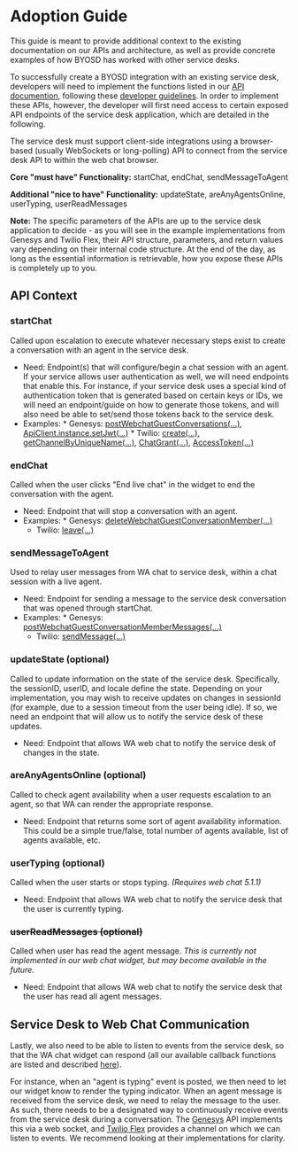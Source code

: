 # Adoption Guide

This guide is meant to provide additional context to the existing documentation on our APIs and architecture, as well as
provide concrete examples of how BYOSD has worked with other service desks.

To successfully create a BYOSD integration with an existing service desk, developers will need to implement the
functions listed in our [API documention](API.md), following these [developer guidelines](STEPS.md). In order to
implement these APIs, however, the developer will first need access to certain exposed API endpoints of the service desk
application, which are detailed in the following.

The service desk must support client-side integrations using a browser-based (usually WebSockets or long-polling) API to
connect from the service desk API to within the web chat browser.

**Core "must have" Functionality:** startChat, endChat, sendMessageToAgent

**Additional "nice to have" Functionality:** updateState, areAnyAgentsOnline, userTyping, userReadMessages

**Note:** The specific parameters of the APIs are up to the service desk application to decide - as you will see in the
example implementations from Genesys and Twilio Flex, their API structure, parameters, and return values vary depending
on their internal code structure. At the end of the day, as long as the essential information is retrievable, how you
expose these APIs is completely up to you.

## API Context

### startChat

Called upon escalation to execute whatever necessary steps exist to create a conversation with an agent in the service
desk.

- Need: Endpoint(s) that will configure/begin a chat session with an agent. If your service allows user authentication
  as well, we will need endpoints that enable this. For instance, if your service desk uses a special kind of
  authentication token that is generated based on certain keys or IDs, we will need an endpoint/guide on how to generate
  those tokens, and will also need be able to set/send those tokens back to the service desk.
- Examples:
    *
  Genesys: [postWebchatGuestConversations(...)](https://developer.mypurecloud.com/api/rest/client-libraries/javascript-guest/WebChatApi.html#createwebchatconversationresponse_postwebchatguestconversations_body_), [ApiClient.instance.setJwt(...)](https://developer.mypurecloud.com/api/rest/client-libraries/javascript/#authentication)
    *
  Twilio: [create(...)](https://www.twilio.com/docs/flex/developer/messaging/api/chat-channel?code-sample=code-create-channel&code-language=Java&code-sdk-version=8.x), [getChannelByUniqueName(...)](../src/flex/webChat/client/src/twilioFlex.ts#L64), [ChatGrant(...)](../src/flex/webChat/server/src/routes/auth.ts#L60), [AccessToken(...)](../src/flex/webChat/server/src/routes/auth.ts#L67)

### endChat

Called when the user clicks "End live chat" in the widget to end the conversation with the agent.

- Need: Endpoint that will stop a conversation with an agent.
- Examples:
    *
  Genesys: [deleteWebchatGuestConversationMember(...)](https://developer.mypurecloud.com/api/rest/client-libraries/javascript-guest/WebChatApi.html#deleteWebchatGuestConversationMember)
    * Twilio: [leave(...)](../src/flex/webChat/client/src/twilioFlex.ts#L176)

### sendMessageToAgent

Used to relay user messages from WA chat to service desk, within a chat session with a live agent.

- Need: Endpoint for sending a message to the service desk conversation that was opened through startChat.
- Examples:
    *
  Genesys: [postWebchatGuestConversationMemberMessages(...)](https://developer.mypurecloud.com/api/rest/client-libraries/javascript-guest/WebChatApi.html#webchatmessage_postwebchatguestconversationmembermessages_conversationid__memberid__body_)
    * Twilio: [sendMessage(...)](../src/flex/webChat/client/src/twilioFlex.ts#L195)

### updateState (optional)

Called to update information on the state of the service desk. Specifically, the sessionID, userID, and locale define
the state. Depending on your implementation, you may wish to receive updates on changes in sessionId (for example, due
to a session timeout from the user being idle). If so, we need an endpoint that will allow us to notify the service desk
of these updates.

- Need: Endpoint that allows WA web chat to notify the service desk of changes in the state.

### areAnyAgentsOnline (optional)

Called to check agent availability when a user requests escalation to an agent, so that WA can render the appropriate
response.

- Need: Endpoint that returns some sort of agent availability information. This could be a simple true/false, total
  number of agents available, list of agents available, etc.

### userTyping (optional)

Called when the user starts or stops typing. _(Requires web chat 5.1.1)_

- Need: Endpoint that allows WA web chat to notify the service desk that the user is currently typing.

### ~~userReadMessages (optional)~~

Called when user has read the agent message. _This is currently not implemented in our web chat widget, but may become
available in the future._

- Need: Endpoint that allows WA web chat to notify the service desk that the user has read all agent messages.

## Service Desk to Web Chat Communication

Lastly, we also need to be able to listen to events from the service desk, so that the WA chat widget can respond (all
our available callback functions are listed and described [here](API.md#service-desk-to-web-chat-communication)).

For instance, when an "agent is typing" event is posted, we then need to let our widget know to render the typing
indicator. When an agent message is received from the service desk, we need to relay the message to the user. As such,
there needs to be a designated way to continuously receive events from the service desk during a conversation.
The [Genesys](../src/genesys/webChat/client/src/genesysServiceDesk.ts) API implements this via a web socket,
and [Twilio Flex](../src/flex/webChat/client/src/twilioFlex.ts) provides a channel on which we can listen to events. We
recommend looking at their implementations for clarity.

